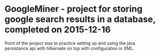 # GoogleMiner - project for storing google search results in a database, completed on 2015-12-16

Point of the project was to practice setting up and using the java persistance api with hibernate on top with
configuration in XML.
 
